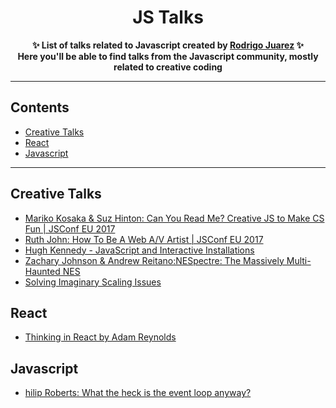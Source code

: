 <h1 align="center">
    JS Talks
</h1>
<p align="center">
	<b>✨ List of talks related to Javascript created by <a href="https://rodrigojuarez.xyz/">Rodrigo Juarez</a> ✨</b><br/>
	<b> Here you'll be able to find talks from the Javascript community, mostly related to creative coding</b>
</p>

---

## Contents

- [Creative Talks](#creative-talks)
- [React](#react)
- [Javascript](#javascript)

---

## Creative Talks

- [Mariko Kosaka & Suz Hinton: Can You Read Me? Creative JS to Make CS Fun | JSConf EU 2017](https://www.youtube.com/watch?v=6qd2RZsRNUE&list=PL37ZVnwpeshFmAPr65sU2O5WMs7_CGjs_&index=14)
- [Ruth John: How To Be A Web A/V Artist | JSConf EU 2017](https://www.youtube.com/watch?v=Lby6fk5gC4k)
- [Hugh Kennedy - JavaScript and Interactive Installations](https://www.youtube.com/watch?v=RGAWWhleXMY)
- [Zachary Johnson & Andrew Reitano:NESpectre: The Massively Multi-Haunted NES](https://www.youtube.com/watch?v=KSVYCV66sQQ)
- [Solving Imaginary Scaling Issues](https://www.youtube.com/watch?v=OVKLMfe8AZw)


## React

- [Thinking in React by Adam Reynolds](https://pusher.com/sessions/meetup/bristol-js/thinking-in-react)

## Javascript

- [hilip Roberts: What the heck is the event loop anyway?](https://www.youtube.com/watch?v=8aGhZQkoFbQ)